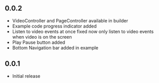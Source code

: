 ## 0.0.2
* VideoController and PageController available in builder
* Example code progress indicator added
* Listen to video events at once fixed now only listen to video events when video is on the screen
* Play Pause button added
* Bottom Navigation bar added in example


## 0.0.1

* Initial release
